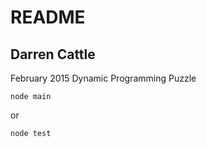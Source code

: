 # README

## Darren Cattle 
February 2015 
Dynamic Programming Puzzle

```
node main
```
or
```
node test
```
